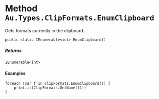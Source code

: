 # Method `Au.Types.ClipFormats.EnumClipboard`

Gets formats currently in the clipboard.

```
public static IEnumerable<int> EnumClipboard()
```

##### Returns

`IEnumerable<int>`

#### Examples

```
foreach (var f in ClipFormats.EnumClipboard()) {
	print.it(ClipFormats.GetName(f));
}
```